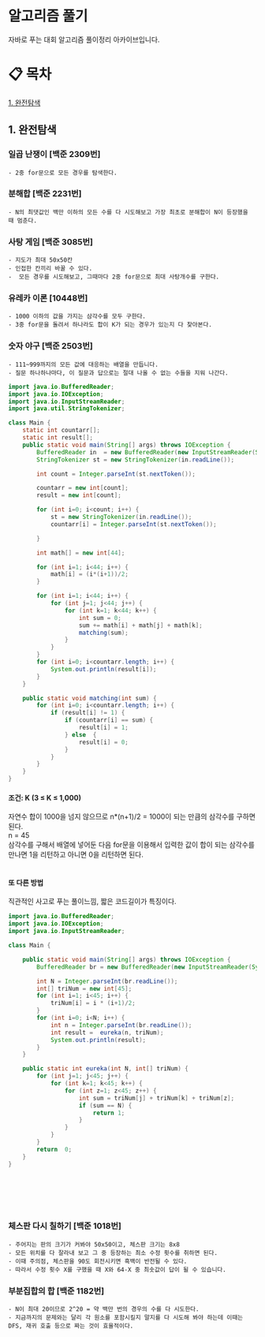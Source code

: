 # 알고리즘 풀기
자바로 푸는 대회 알고리즘 풀이정리 아카이브입니다.

# &#128203; 목차
[1. 완전탐색](#1-완전탐색)<br>


## 1. 완전탐색
### 일곱 난쟁이 [백준 2309번]
    - 2중 for문으로 모든 경우를 탐색한다.
### 분해합 [백준 2231번]
    - N의 최댓값인 백만 이하의 모든 수를 다 시도해보고 가장 최초로 분해합이 N이 등장했을 때 멈춘다.
### 사탕 게임 [백준 3085번]
    - 지도가 최대 50x50칸
    - 인접한 칸끼리 바꿀 수 있다.
    -  모든 경우를 시도해보고, 그때마다 2중 for문으로 최대 사탕개수를 구한다.
### 유레카 이론 [10448번]
    - 1000 이하의 값을 가지는 삼각수를 모두 구한다.
    - 3중 for문을 돌려서 하나라도 합이 K가 되는 경우가 있는지 다 찾아본다.
### 숫자 야구 [백준 2503번]
    - 111~999까지의 모든 값에 대응하는 배열을 만듭니다.
    - 질문 하나하나마다, 이 질문과 답으로는 절대 나올 수 없는 수들을 지워 나간다.
```java
import java.io.BufferedReader;
import java.io.IOException;
import java.io.InputStreamReader;
import java.util.StringTokenizer;

class Main {
    static int countarr[];
    static int result[];
    public static void main(String[] args) throws IOException {
        BufferedReader in  = new BufferedReader(new InputStreamReader(System.in));
        StringTokenizer st = new StringTokenizer(in.readLine());

        int count = Integer.parseInt(st.nextToken());

        countarr = new int[count];
        result = new int[count];

        for (int i=0; i<count; i++) {
            st = new StringTokenizer(in.readLine());
            countarr[i] = Integer.parseInt(st.nextToken());

        }

        int math[] = new int[44];

        for (int i=1; i<44; i++) {
            math[i] = (i*(i+1))/2;
        }

        for (int i=1; i<44; i++) {
            for (int j=1; j<44; j++) {
                for (int k=1; k<44; k++) {
                    int sum = 0;
                    sum += math[i] + math[j] + math[k];
                    matching(sum);
                }
            }
        }
        for (int i=0; i<countarr.length; i++) {
            System.out.println(result[i]);
        }
    }

    public static void matching(int sum) {
        for (int i=0; i<countarr.length; i++) {
            if (result[i] != 1) {
                if (countarr[i] == sum) {
                    result[i] = 1;
                } else  {
                    result[i] = 0;
                }
            }
        }
    }
}
```

#### 조건: K (3 ≤ K ≤ 1,000) <br>
자연수 합이 1000을 넘지 않으므로 n*(n+1)/2 = 1000이 되는 만큼의 삼각수를 구하면 된다. <br> n = 45 
<br> 삼각수를 구해서 배열에 넣어둔 다음 for문을 이용해서 입력한 값이 합이 되는 삼각수를 만나면 1을 리턴하고 아니면 0을 리턴하면 된다. <br><br>

#### 또 다른 방법
직관적인 사고로 푸는 풀이느낌, 짧은 코드길이가 특징이다.
```java
import java.io.BufferedReader;
import java.io.IOException;
import java.io.InputStreamReader;

class Main {

    public static void main(String[] args) throws IOException {
        BufferedReader br = new BufferedReader(new InputStreamReader(System.in));

        int N = Integer.parseInt(br.readLine());
        int[] triNum = new int[45];
        for (int i=1; i<45; i++) {
            triNum[i] = i * (i+1)/2;
        }
        for (int i=0; i<N; i++) {
            int n = Integer.parseInt(br.readLine());
            int result =  eureka(n, triNum);
            System.out.println(result);
        }
    }

    public static int eureka(int N, int[] triNum) {
        for (int j=1; j<45; j++) {
            for (int k=1; k<45; k++) {
                for (int z=1; z<45; z++) {
                    int sum = triNum[j] + triNum[k] + triNum[z];
                    if (sum == N) {
                        return 1;
                    }
                }
            }
        }
        return  0;
    }
}
```
<br><br><br><br>

    
### 체스판 다시 칠하기 [백준 1018번]
    - 주어지는 판의 크기가 커봐야 50x50이고, 체스판 크기는 8x8
    - 모든 위치를 다 잘라내 보고 그 중 등장하는 최소 수정 횟수를 취하면 된다.
    - 이때 주의점, 체스판을 90도 회전시키면 흑백이 반전될 수 있다.
    - 따라서 수정 횟수 X를 구했을 때 X와 64-X 중 최솟값이 답이 될 수 있습니다.
### 부분집합의 합 [백준 1182번]
    - N이 최대 20이므로 2^20 = 약 백만 번의 경우의 수를 다 시도한다.
    - 지금까지의 문제와는 달리 각 원소를 포함시킬지 말지를 다 시도해 봐야 하는데 이때는 DFS, 재귀 호출 등으로 짜는 것이 효율적이다.
